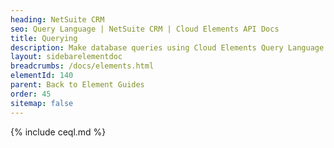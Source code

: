 ```yaml
---
heading: NetSuite CRM
seo: Query Language | NetSuite CRM | Cloud Elements API Docs
title: Querying
description: Make database queries using Cloud Elements Query Language.
layout: sidebarelementdoc
breadcrumbs: /docs/elements.html
elementId: 140
parent: Back to Element Guides
order: 45
sitemap: false
---
```


{% include ceql.md %}
